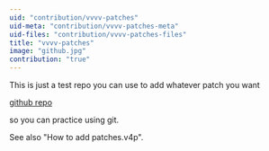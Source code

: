 ```yaml
---
uid: "contribution/vvvv-patches"
uid-meta: "contribution/vvvv-patches-meta"
uid-files: "contribution/vvvv-patches-files"
title: "vvvv-patches"
image: "github.jpg"
contribution: "true"
---
```


This is just a test repo you can use to add whatever patch you want

 [github repo](https://github.com/fibo/vvvv-patches)

so you can practice using git.

See also "How to add patches.v4p".